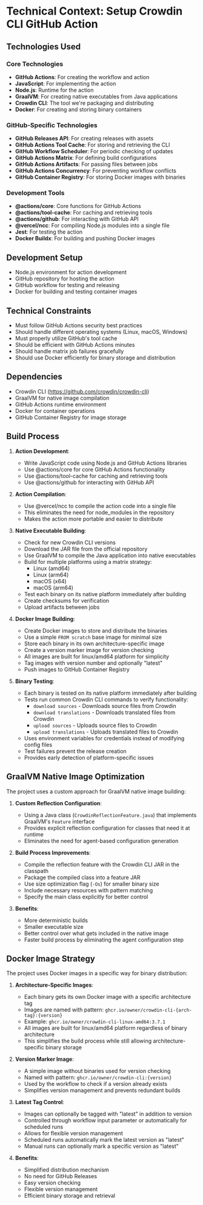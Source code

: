 # Technical Context: Setup Crowdin CLI GitHub Action

## Technologies Used

### Core Technologies
- **GitHub Actions**: For creating the workflow and action
- **JavaScript**: For implementing the action
- **Node.js**: Runtime for the action
- **GraalVM**: For creating native executables from Java applications
- **Crowdin CLI**: The tool we're packaging and distributing
- **Docker**: For creating and storing binary containers

### GitHub-Specific Technologies
- **GitHub Releases API**: For creating releases with assets
- **GitHub Actions Tool Cache**: For storing and retrieving the CLI
- **GitHub Workflow Scheduler**: For periodic checking of updates
- **GitHub Actions Matrix**: For defining build configurations
- **GitHub Actions Artifacts**: For passing files between jobs
- **GitHub Actions Concurrency**: For preventing workflow conflicts
- **GitHub Container Registry**: For storing Docker images with binaries

### Development Tools
- **@actions/core**: Core functions for GitHub Actions
- **@actions/tool-cache**: For caching and retrieving tools
- **@actions/github**: For interacting with GitHub API
- **@vercel/ncc**: For compiling Node.js modules into a single file
- **Jest**: For testing the action
- **Docker Buildx**: For building and pushing Docker images

## Development Setup
- Node.js environment for action development
- GitHub repository for hosting the action
- GitHub workflow for testing and releasing
- Docker for building and testing container images

## Technical Constraints
- Must follow GitHub Actions security best practices
- Should handle different operating systems (Linux, macOS, Windows)
- Must properly utilize GitHub's tool cache
- Should be efficient with GitHub Actions minutes
- Should handle matrix job failures gracefully
- Should use Docker efficiently for binary storage and distribution

## Dependencies
- Crowdin CLI (https://github.com/crowdin/crowdin-cli)
- GraalVM for native image compilation
- GitHub Actions runtime environment
- Docker for container operations
- GitHub Container Registry for image storage

## Build Process
1. **Action Development**:
   - Write JavaScript code using Node.js and GitHub Actions libraries
   - Use @actions/core for core GitHub Actions functionality
   - Use @actions/tool-cache for caching and retrieving tools
   - Use @actions/github for interacting with GitHub API

2. **Action Compilation**:
   - Use @vercel/ncc to compile the action code into a single file
   - This eliminates the need for node_modules in the repository
   - Makes the action more portable and easier to distribute

3. **Native Executable Building**:
   - Check for new Crowdin CLI versions
   - Download the JAR file from the official repository
   - Use GraalVM to compile the Java application into native executables
   - Build for multiple platforms using a matrix strategy:
     - Linux (amd64)
     - Linux (arm64)
     - macOS (x64)
     - macOS (arm64)
   - Test each binary on its native platform immediately after building
   - Create checksums for verification
   - Upload artifacts between jobs

4. **Docker Image Building**:
   - Create Docker images to store and distribute the binaries
   - Use a simple `FROM scratch` base image for minimal size
   - Store each binary in its own architecture-specific image
   - Create a version marker image for version checking
   - All images are built for linux/amd64 platform for simplicity
   - Tag images with version number and optionally "latest"
   - Push images to GitHub Container Registry

5. **Binary Testing**:
   - Each binary is tested on its native platform immediately after building
   - Tests run common Crowdin CLI commands to verify functionality:
     - `download sources` - Downloads source files from Crowdin
     - `download translations` - Downloads translated files from Crowdin
     - `upload sources` - Uploads source files to Crowdin
     - `upload translations` - Uploads translated files to Crowdin
   - Uses environment variables for credentials instead of modifying config files
   - Test failures prevent the release creation
   - Provides early detection of platform-specific issues

## GraalVM Native Image Optimization

The project uses a custom approach for GraalVM native image building:

1. **Custom Reflection Configuration**:
   - Using a Java class (`CrowdinReflectionFeature.java`) that implements GraalVM's `Feature` interface
   - Provides explicit reflection configuration for classes that need it at runtime
   - Eliminates the need for agent-based configuration generation

2. **Build Process Improvements**:
   - Compile the reflection feature with the Crowdin CLI JAR in the classpath
   - Package the compiled class into a feature JAR
   - Use size optimization flag (`-Os`) for smaller binary size
   - Include necessary resources with pattern matching
   - Specify the main class explicitly for better control

3. **Benefits**:
   - More deterministic builds
   - Smaller executable size
   - Better control over what gets included in the native image
   - Faster build process by eliminating the agent configuration step

## Docker Image Strategy

The project uses Docker images in a specific way for binary distribution:

1. **Architecture-Specific Images**:
   - Each binary gets its own Docker image with a specific architecture tag
   - Images are named with pattern: `ghcr.io/owner/crowdin-cli-{arch-tag}:{version}`
   - Example: `ghcr.io/owner/crowdin-cli-linux-amd64:3.7.1`
   - All images are built for linux/amd64 platform regardless of binary architecture
   - This simplifies the build process while still allowing architecture-specific binary storage

2. **Version Marker Image**:
   - A simple image without binaries used for version checking
   - Named with pattern: `ghcr.io/owner/crowdin-cli:{version}`
   - Used by the workflow to check if a version already exists
   - Simplifies version management and prevents redundant builds

3. **Latest Tag Control**:
   - Images can optionally be tagged with "latest" in addition to version
   - Controlled through workflow input parameter or automatically for scheduled runs
   - Allows for flexible version management
   - Scheduled runs automatically mark the latest version as "latest"
   - Manual runs can optionally mark a specific version as "latest"

4. **Benefits**:
   - Simplified distribution mechanism
   - No need for GitHub Releases
   - Easy version checking
   - Flexible version management
   - Efficient binary storage and retrieval 